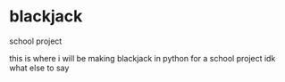 # blackjack
school project


this is where i will be making blackjack in python for a school project
idk what else to say
